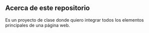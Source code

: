 ## Acerca de este repositorio

Es un proyecto de clase donde quiero integrar todos los elementos principales de una página web.
